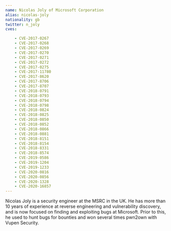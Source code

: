 ```yaml
---
name: Nicolas Joly of Microsoft Corporation
alias: nicolas-joly
nationality: gb
twitter: n_joly
cves:

    - CVE-2017-0267
    - CVE-2017-0268
    - CVE-2017-0269
    - CVE-2017-0270
    - CVE-2017-0271
    - CVE-2017-0272
    - CVE-2017-0275
    - CVE-2017-11780
    - CVE-2017-8620
    - CVE-2017-8706
    - CVE-2017-8707
    - CVE-2018-0791
    - CVE-2018-0793
    - CVE-2018-0794
    - CVE-2018-0798
    - CVE-2018-0824
    - CVE-2018-0825
    - CVE-2018-0850
    - CVE-2018-0852
    - CVE-2018-0866
    - CVE-2018-0881
    - CVE-2018-8151
    - CVE-2018-8154
    - CVE-2018-8331
    - CVE-2018-8574
    - CVE-2019-0586
    - CVE-2019-1204
    - CVE-2019-1233
    - CVE-2020-0816
    - CVE-2020-0856
    - CVE-2020-1328
    - CVE-2020-16857
---
```

Nicolas Joly is a security engineer at the MSRC in the UK. He has more than 10 years of experience at reverse engineering and vulnerability discovery, and is now focused on finding and exploiting bugs at Microsoft. Prior to this, he used to hunt bugs for bounties and won several times pwn2own with Vupen Security.
